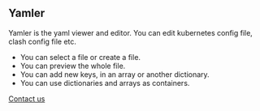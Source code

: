 ## Yamler

Yamler is the yaml viewer and editor. You can edit kubernetes config file, clash config file etc.
- You can select a file or create a file.
- You can preview the whole file.
- You can add new keys, in an array or another dictionary.
- You can use dictionaries and arrays as containers.

[Contact us](mailto:bugu1986@gmail.com)